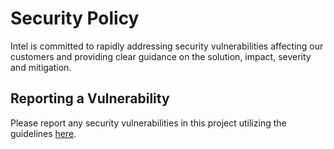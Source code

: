 <!---
  SPDX-FileCopyrightText: (C) 2022 Intel Corporation
  SPDX-License-Identifier: Apache-2.0
-->

# Security Policy
Intel is committed to rapidly addressing security vulnerabilities affecting our customers and providing clear guidance on the solution, impact, severity and mitigation.

## Reporting a Vulnerability
Please report any security vulnerabilities in this project utilizing the guidelines [here](https://www.intel.com/content/www/us/en/security-center/vulnerability-handling-guidelines.html).